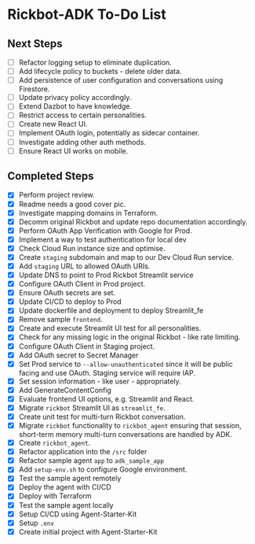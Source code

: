 # Rickbot-ADK To-Do List

## Next Steps

- [ ] Refactor logging setup to eliminate duplication.
- [ ] Add lifecycle policy to buckets - delete older data.
- [ ] Add persistence of user configuration and conversations using Firestore.
- [ ] Update privacy policy accordingly.
- [ ] Extend Dazbot to have knowledge.
- [ ] Restrict access to certain personalities.
- [ ] Create new React UI.
- [ ] Implement OAuth login, potentially as sidecar container.
- [ ] Investigate adding other auth methods.
- [ ] Ensure React UI works on mobile.

## Completed Steps

- [x] Perform project review.
- [x] Readme needs a good cover pic.
- [x] Investigate mapping domains in Terraform.
- [x] Decomm original Rickbot and update repo documentation accordingly.
- [x] Perform OAuth App Verification with Google for Prod.
- [x] Implement a way to test authentication for local dev
- [x] Check Cloud Run instance size and optimise.
- [x] Create `staging` subdomain and map to our Dev Cloud Run service.
- [x] Add `staging` URL to allowed OAuth URIs.
- [x] Update DNS to point to Prod Rickbot Streamlit service
- [x] Configure OAuth Client in Prod project.
- [x] Ensure OAuth secrets are set.
- [x] Update CI/CD to deploy to Prod
- [x] Update dockerfile and deployment to deploy Streamlit_fe
- [x] Remove sample `frontend`.
- [x] Create and execute Streamlit UI test for all personalities.
- [x] Check for any missing logic in the original Rickbot - like rate limiting.
- [x] Configure OAuth Client in Staging project.
- [x] Add OAuth secret to Secret Manager
- [x] Set Prod service to `--allow-unauthenticated` since it will be public facing and use OAuth. Staging service will require IAP.
- [x] Set session information - like user - appropriately.
- [x] Add GenerateContentConfig
- [x] Evaluate frontend UI options, e.g. Streamlit and React.
- [x] Migrate `rickbot` Streamlit UI as `streamlit_fe`.
- [x] Create unit test for multi-turn Rickbot conversation.
- [x] Migrate `rickbot` functionality to `rickbot_agent` ensuring that session, short-term memory multi-turn conversations are handled by ADK.
- [x] Create `rickbot_agent`.
- [x] Refactor application into the `/src` folder
- [x] Refactor sample agent `app` to `adk_sample_app`
- [x] Add `setup-env.sh` to configure Google environment.
- [x] Test the sample agent remotely
- [x] Deploy the agent with CI/CD
- [x] Deploy with Terraform
- [x] Test the sample agent locally
- [x] Setup CI/CD using Agent-Starter-Kit
- [x] Setup `.env`
- [x] Create initial project with Agent-Starter-Kit
